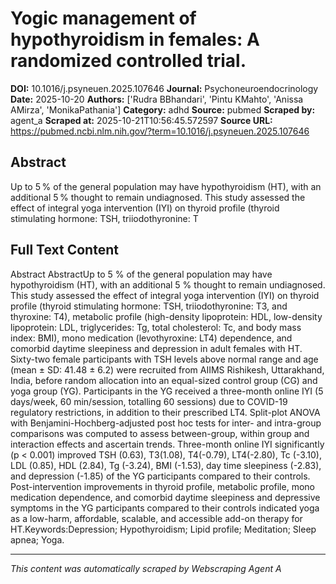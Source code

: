 # Yogic management of hypothyroidism in females: A randomized controlled trial.

**DOI:** 10.1016/j.psyneuen.2025.107646
**Journal:** Psychoneuroendocrinology
**Date:** 2025-10-20
**Authors:** ['Rudra BBhandari', 'Pintu KMahto', 'Anissa AMirza', 'MonikaPathania']
**Category:** adhd
**Source:** pubmed
**Scraped by:** agent_a
**Scraped at:** 2025-10-21T10:56:45.572597
**Source URL:** https://pubmed.ncbi.nlm.nih.gov/?term=10.1016/j.psyneuen.2025.107646

## Abstract

Up to 5 % of the general population may have hypothyroidism (HT), with an additional 5 % thought to remain undiagnosed. This study assessed the effect of integral yoga intervention (IYI) on thyroid profile (thyroid stimulating hormone: TSH, triiodothyronine: T

## Full Text Content

Abstract AbstractUp to 5 % of the general population may have hypothyroidism (HT), with an additional 5 % thought to remain undiagnosed. This study assessed the effect of integral yoga intervention (IYI) on thyroid profile (thyroid stimulating hormone: TSH, triiodothyronine: T3, and thyroxine: T4), metabolic profile (high-density lipoprotein: HDL, low-density lipoprotein: LDL, triglycerides: Tg, total cholesterol: Tc, and body mass index: BMI), mono medication (levothyroxine: LT4) dependence, and comorbid daytime sleepiness and depression in adult females with HT. Sixty-two female participants with TSH levels above normal range and age (mean ± SD: 41.48 ± 6.2) were recruited from AIIMS Rishikesh, Uttarakhand, India, before random allocation into an equal-sized control group (CG) and yoga group (YG). Participants in the YG received a three-month online IYI (5 days/week, 60 min/session, totalling 60 sessions) due to COVID-19 regulatory restrictions, in addition to their prescribed LT4. Split-plot ANOVA with Benjamini-Hochberg-adjusted post hoc tests for inter- and intra-group comparisons was computed to assess between-group, within group and interaction effects and ascertain trends. Three-month online IYI significantly (p < 0.001) improved TSH (0.63), T3(1.08), T4(-0.79), LT4(-2.80), Tc (-3.10), LDL (0.85), HDL (2.84), Tg (-3.24), BMI (-1.53), day time sleepiness (-2.83), and depression (-1.85) of the YG participants compared to their controls. Post-intervention improvements in thyroid profile, metabolic profile, mono medication dependence, and comorbid daytime sleepiness and depressive symptoms in the YG participants compared to their controls indicated yoga as a low-harm, affordable, scalable, and accessible add-on therapy for HT.Keywords:Depression; Hypothyroidism; Lipid profile; Meditation; Sleep apnea; Yoga.

---
*This content was automatically scraped by Webscraping Agent A*
